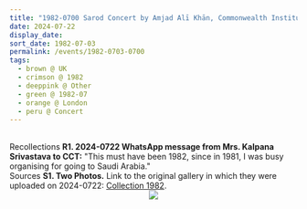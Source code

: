 ```yaml
---
title: "1982-0700 Sarod Concert by Amjad Alī Khān, Commonwealth Institute (now destroyed, Design Museum), Kensington High Street, London W8 6NQ, UK"
date: 2024-07-22
display_date: 
sort_date: 1982-07-03
permalink: /events/1982-0703-0700
tags:
  - brown @ UK
  - crimson @ 1982
  - deeppink @ Other
  - green @ 1982-07
  - orange @ London
  - peru @ Concert
---
```


<br>

<wave-list>
  <list-title color="DarkSeaGreen" width="65"> Recollections</list-title>
  <list-item color="BlanchedAlmond"  width="280"><b>R1. 2024-0722 WhatsApp message from Mrs. Kalpana Srivastava to CCT:</b> "This must have been 1982, since in 1981, I was busy organising for going to Saudi Arabia."</list-item>
  </wave-list>
  
<br>

<wave-list>
  <list-title color="DarkSeaGreen" width="40">Sources</list-title>
  <list-item color="BlanchedAlmond"  width="280"><b>S1. Two Photos.</b> Link to the original gallery in which they were uploaded on 2024-0722: <a href="https://eternalmoments.smugmug.com/Collections/Patricia-Proenza-Collection/1982/">Collection 1982</a>.</list-item>  
</wave-list>

<div style="text-align: center"><img src="https://pub-bcc3cbe9b1e94ba1ac28915f7a3900fa.r2.dev/1982-0700_Sarod_Concert_by_Amjad_Ali_Khan_Commonwealth_Institute_(now_destroyed_Design_Museum)_Kensington_High_Street_London_W8_6NQ_UK_02_(Photo_credit_Patricia_Proenza).jpg" /></div>